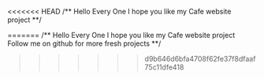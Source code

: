 <<<<<<< HEAD
/** Hello Every One I hope you like my Cafe website project **/




=======
/** Hello Every One I hope you like my Cafe website project 
Follow me on github for more fresh projects
**/
>>>>>>> d9b646d6bfa4708f62fe37f8dfaaf75c11dfe418
